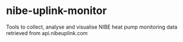 # nibe-uplink-monitor
Tools to collect, analyse and visualise NIBE heat pump monitoring data retrieved from api.nibeuplink.com
